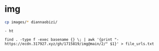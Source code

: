 # img
```bash
cp images/* diannaobizi/
```
```
- ht
```
```
find . -type f -exec basename {} \; | awk '{print "- https://ecdn.317927.xyz/gh/1715819/img@main/2/" $1}' > file_urls.txt
```
